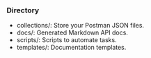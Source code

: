 ### Directory
- collections/: Store your Postman JSON files.
- docs/: Generated Markdown API docs.
- scripts/: Scripts to automate tasks.
- templates/: Documentation templates.

